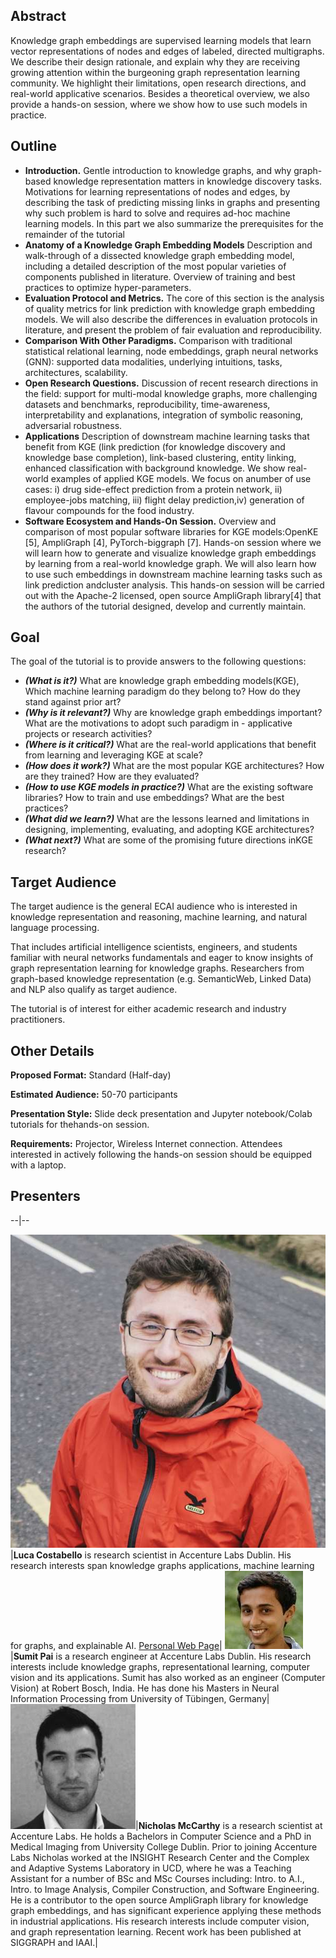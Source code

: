 ## Abstract

Knowledge graph embeddings are supervised learning models that learn vector representations of nodes and edges of labeled, directed multigraphs. We describe their design rationale, and explain why they are receiving growing attention within the burgeoning graph representation learning community. We highlight their limitations, open research directions, and real-world applicative scenarios. Besides a theoretical overview, we also provide a hands-on session, where we show how to use such models in practice.


## Outline

- **Introduction.** Gentle introduction to knowledge graphs, and why graph-based knowledge representation matters in knowledge discovery tasks. Motivations for learning representations of nodes and edges, by describing the task of predicting missing links in graphs and presenting why such problem is hard to solve and requires ad-hoc machine learning models. In this part we also summarize the prerequisites for the remainder of the tutorial
- **Anatomy of a Knowledge Graph Embedding Models** Description and walk-through of a dissected knowledge graph embedding model, including a detailed description of the most popular varieties of components published in literature. Overview of training and best practices to optimize hyper-parameters.
- **Evaluation Protocol and Metrics.** The core of this section is the analysis of quality metrics for link prediction with knowledge graph embedding models. We will also describe the differences in evaluation protocols in literature, and present the problem of fair evaluation and reproducibility.
- **Comparison With Other Paradigms.** Comparison with traditional statistical relational learning, node embeddings, graph neural networks (GNN): supported data modalities, underlying intuitions, tasks, architectures, scalability.
- **Open Research Questions.** Discussion of recent research directions in the field: support for multi-modal knowledge graphs, more challenging datasets and benchmarks, reproducibility, time-awareness, interpretability and explanations, integration of symbolic reasoning, adversarial robustness.
- **Applications** Description of downstream machine learning tasks that benefit from KGE (link prediction (for knowledge discovery and knowledge base completion), link-based clustering, entity linking, enhanced classification with background knowledge. We show real-world examples of applied KGE models. We focus on anumber of use cases: i) drug side-effect prediction from a protein network, ii) employee-jobs matching, iii) flight delay prediction,iv) generation of flavour compounds for the food industry.
- **Software Ecosystem and Hands-On Session.** Overview and comparison of most popular software libraries for KGE models:OpenKE [5], AmpliGraph [4], PyTorch-biggraph [7]. Hands-on session where we will learn how to generate and visualize knowledge graph embeddings by learning from a real-world knowledge graph. We will also learn how to use such embeddings in downstream machine learning tasks such as link prediction andcluster analysis. This hands-on session will be carried out with the Apache-2 licensed, open source AmpliGraph library[4] that the authors of the tutorial designed, develop and currently maintain.


## Goal

The goal of the tutorial is to provide answers to the following questions:

- ***(What is it?)*** What are knowledge graph embedding models(KGE), Which machine learning paradigm do they belong to? How do they stand against prior art?
- ***(Why is it relevant?)*** Why are knowledge graph embeddings important? What are the motivations to adopt such paradigm in - applicative projects or research activities?
- ***(Where is it critical?)*** What are the real-world applications that benefit from learning and leveraging KGE at scale?
- ***(How does it work?)*** What are the most popular KGE architectures? How are they trained? How are they evaluated?
- ***(How to use KGE models in practice?)*** What are the existing software libraries? How to train and use embeddings? What are the best practices?
- ***(What did we learn?)*** What are the lessons learned and limitations in designing, implementing, evaluating, and adopting KGE architectures?
- ***(What next?)*** What are some of the promising future directions inKGE research?


## Target Audience

The target audience is the general ECAI audience who is interested in knowledge representation and reasoning, machine learning, and natural language processing.

That includes artificial intelligence scientists, engineers, and students familiar with neural networks fundamentals and eager to know insights of graph representation learning for knowledge graphs. Researchers from graph-based knowledge representation (e.g. SemanticWeb, Linked Data) and NLP also qualify as target audience.

The tutorial is of interest for either academic research and industry practitioners.


## Other Details

**Proposed Format:** Standard (Half-day)

**Estimated Audience:** 50-70 participants

**Presentation Style:** Slide deck presentation and Jupyter notebook/Colab tutorials for thehands-on session.

**Requirements:** Projector, Wireless Internet connection. Attendees interested in actively following the hands-on session should be equipped with a laptop.



## Presenters

--|--

<img src="img/luca.jpg"> |**Luca Costabello** is research scientist in Accenture Labs Dublin. His research interests span knowledge graphs applications, machine learning for graphs, and explainable AI. [Personal Web Page](https://luca.costabello.info/)|
<img src="img/sumit.jpg">|**Sumit Pai** is a research engineer at Accenture Labs Dublin. His research interests include knowledge graphs, representational learning, computer vision and its applications. Sumit has also worked as an engineer (Computer Vision) at Robert Bosch, India. He has done his Masters in Neural Information Processing from University of Tübingen, Germany|
<img src="img/nick.jpg">|**Nicholas McCarthy** is a research scientist at Accenture Labs. He holds a Bachelors in Computer Science and a PhD in Medical Imaging from University College Dublin. Prior to joining Accenture Labs Nicholas worked at the INSIGHT Research Center and the Complex and Adaptive Systems Laboratory in UCD, where he was a Teaching Assistant for a number of BSc and MSc Courses including: Intro. to A.I., Intro. to Image Analysis, Compiler Construction, and Software Engineering. He is a contributor to the open source AmpliGraph library for knowledge graph embeddings, and has significant experience applying these methods in industrial applications. His research interests include computer vision, and graph representation learning. Recent work has been published at SIGGRAPH and IAAI.|
